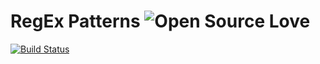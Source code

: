# RegEx Patterns ![Open Source Love](https://badges.frapsoft.com/os/v3/open-source.svg)

[![Build Status](https://img.shields.io/travis-ci/tiagoporto/regex-pattern/master.svg?style=flat-square&logo=travis)](https://travis-ci.com/tiagoporto/regex-pattern)